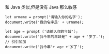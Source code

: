 
和 Java 类似,但是没有 Java 那么敏感

```
let urname = prompt('请输入你的名字');
document.write('我的名字是' + urname);
```

```
let age = prompt ('请输入你的年龄');
document.write('我今年的年龄是" + age + '岁了.');
// 引引加加
document.write('我今年'+ age +'岁了');
```

